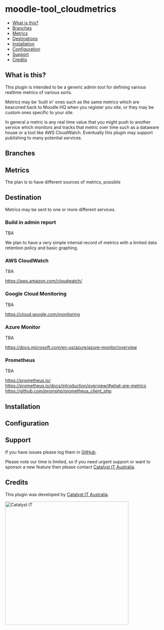 # moodle-tool_cloudmetrics


* [What is this?](#what-is-this)
* [Branches](#branches)
* [Metrics](#metrics)
* [Destinations](#destinations)
* [Installation](#installation)
* [Configuration](#configuration)
* [Support](#support)
* [Credits](#credits)

## What is this?

This plugin is intended to be a generic admin tool for defining various realtime metrics of various sorts. 

Metrics may be 'built in' ones such as the same metrics which are beaconed back to Moodle HQ when you register you site, or they may be custom ones specific to your site.

In general a metric is any real time value that you might push to another service which monitors and tracks that metric over time such as a dataware house or a tool like AWS CloudWatch. Eventually this plugin may support publishing to many potential services.

## Branches

## Metrics

The plan is to have different sources of metrics, possible


## Destination

Metrics may be sent to one or more different services.

### Build in admin report

TBA

We plan to have a very simple internal record of metrics with a limited data retention policy and basic graphing.


### AWS CloudWatch

TBA

https://aws.amazon.com/cloudwatch/

### Google Cloud Monitoring

TBA

https://cloud.google.com/monitoring

### Azure Monitor

TBA

https://docs.microsoft.com/en-us/azure/azure-monitor/overview


### Prometheus

TBA

https://prometheus.io/
https://prometheus.io/docs/introduction/overview/#what-are-metrics
https://github.com/promphp/prometheus_client_php

## Installation

## Configuration


## Support

If you have issues please log them in
[GitHub](https://github.com/catalyst/moodle-auth_saml2/issues).

Please note our time is limited, so if you need urgent support or want to
sponsor a new feature then please contact
[Catalyst IT Australia](https://www.catalyst-au.net/contact-us).

## Credits

This plugin was developed by [Catalyst IT Australia](https://www.catalyst-au.net/).

<img alt="Catalyst IT" src="https://cdn.rawgit.com/CatalystIT-AU/moodle-auth_saml2/MOODLE_39_STABLE/pix/catalyst-logo.svg" width="400">
